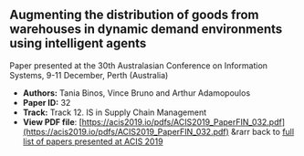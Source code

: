 ## Augmenting the distribution of goods from warehouses in dynamic demand environments using intelligent agents

Paper presented at the 30th Australasian Conference on Information Systems, 9-11 December, Perth (Australia)
- **Authors:** Tania Binos, Vince Bruno and Arthur Adamopoulos
- **Paper ID:** 32
- **Track:** Track 12. IS in Supply Chain Management
- **View PDF file**: [https://acis2019.io/pdfs/ACIS2019_PaperFIN_032.pdf](https://acis2019.io/pdfs/ACIS2019_PaperFIN_032.pdf)
&rarr back to [full list of papers presented at ACIS 2019](https://acis2019.io/)